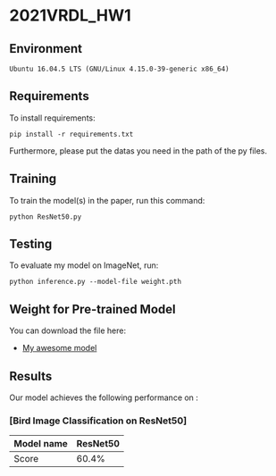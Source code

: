 # 2021VRDL_HW1

## Environment

```
Ubuntu 16.04.5 LTS (GNU/Linux 4.15.0-39-generic x86_64)
```

## Requirements

To install requirements:

```setup
pip install -r requirements.txt
```

Furthermore, please put the datas you need in the path of the py files.

## Training

To train the model(s) in the paper, run this command:

```train
python ResNet50.py 
```

## Testing

To evaluate my model on ImageNet, run:

```eval
python inference.py --model-file weight.pth 
```

## Weight for Pre-trained Model

You can download the file here:

- [My awesome model](https://drive.google.com/file/d/1EhhSuLb4FHcRADGh7Fi_ute492mAQavk/view?usp=sharing) 


## Results

Our model achieves the following performance on :

### [Bird Image Classification on ResNet50]

| Model name         | ResNet50  | 
| ------------------ |---------- | 
| Score              |   60.4%   | 



